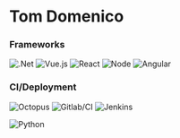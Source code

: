 # Tom Domenico

<h3>Frameworks</h3>

![.Net](https://i.imgur.com/K0HdMF2.png)
![Vue.js](https://i.imgur.com/XK4Xihe.png)
![React](https://www.vectorlogo.zone/logos/reactjs/reactjs-ar21.svg)
![Node](https://www.vectorlogo.zone/logos/nodejs/nodejs-ar21.svg)
![Angular](https://www.vectorlogo.zone/logos/angular/angular-ar21.svg)

<h3>CI/Deployment</h3>

![Octopus](https://i.imgur.com/1woytuM.png)
![Gitlab/CI](https://www.vectorlogo.zone/logos/gitlab/gitlab-ar21.svg)
![Jenkins](https://www.vectorlogo.zone/logos/jenkins/jenkins-ar21.svg)

![Python](https://www.vectorlogo.zone/logos/python/python-horizontal.svg)
